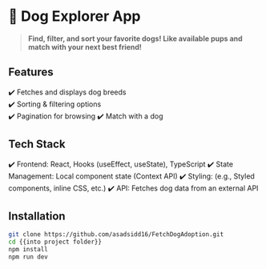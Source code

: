 # 🐶 Dog Explorer App

> **Find, filter, and sort your favorite dogs! Like available pups and match with your next best friend!**

## Features

✔️ Fetches and displays dog breeds  
✔️ Sorting & filtering options  
✔️ Pagination for browsing
✔️ Match with a dog

## Tech Stack

✔️ Frontend: React, Hooks (useEffect, useState), TypeScript
✔️ State Management: Local component state (Context API)
✔️ Styling: (e.g., Styled components, inline CSS, etc.)
✔️ API: Fetches dog data from an external API

## Installation

```bash
git clone https://github.com/asadsidd16/FetchDogAdoption.git
cd {{into project folder}}
npm install
npm run dev
```

